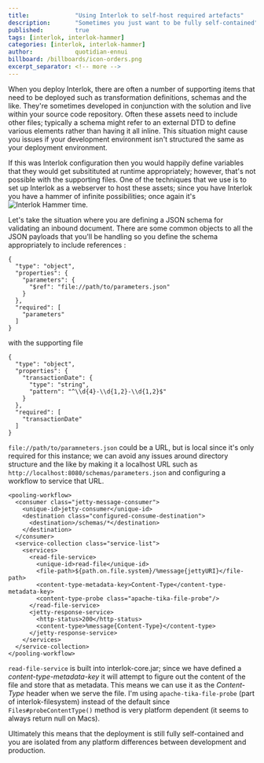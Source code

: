 ```yaml
---
title:             "Using Interlok to self-host required artefacts"
description:       "Sometimes you just want to be fully self-contained"
published:         true
tags: [interlok, interlok-hammer]
categories: [interlok, interlok-hammer]
author:            quotidian-ennui
billboard: /billboards/icon-orders.png
excerpt_separator: <!-- more -->
---
```


When you deploy Interlok, there are often a number of supporting items that need to be deployed such as transformation definitions, schemas and the like. They're sometimes developed in conjunction with the solution and live within your source code repository. Often these assets need to include other files; typically a schema might refer to an external DTD to define various elements rather than having it all inline. This situation might cause you issues if your development environment isn't structured the same as your deployment environment.

<!-- more -->

If this was Interlok configuration then you would happily define variables that they would get subsitituted at runtime appropriately; however, that's not possible with the supporting files. One of the techniques that we use is to set up Interlok as a webserver to host these assets; since you have Interlok you have a hammer of infinite possibilities; once again it's ![Interlok Hammer](https://img.shields.io/badge/certified-interlok%20hammer-red.svg) time.

Let's take the situation where you are defining a JSON schema for validating an inbound document. There are some common objects to all the JSON payloads that you'll be handling so you define the schema appropriately to include references :

```
{
  "type": "object",
  "properties": {
    "parameters": {
      "$ref": "file://path/to/parameters.json"
    }
  },
  "required": [
    "parameters"
  ]
}
```

with the supporting file

```
{
  "type": "object",
  "properties": {
    "transactionDate": {
      "type": "string",
      "pattern": "^\\d{4}-\\d{1,2}-\\d{1,2}$"
    }
  },
  "required": [
    "transactionDate"
  ]
}
```

`file://path/to/paramneters.json` could be a URL, but is local since it's only required for this instance; we can avoid any issues around directory structure and the like by making it a localhost URL such as `http://localhost:8080/schemas/parameters.json` and configuring a  workflow to service that URL.

```
<pooling-workflow>
  <consumer class="jetty-message-consumer">
    <unique-id>jetty-consumer</unique-id>
    <destination class="configured-consume-destination">
      <destination>/schemas/*</destination>
    </destination>
  </consumer>
  <service-collection class="service-list">
    <services>
      <read-file-service>
        <unique-id>read-file</unique-id>
        <file-path>${path.on.file.system}/%message{jettyURI}</file-path>
        <content-type-metadata-key>Content-Type</content-type-metadata-key>
        <content-type-probe class="apache-tika-file-probe"/>
      </read-file-service>
      <jetty-response-service>
        <http-status>200</http-status>
        <content-type>%message{Content-Type}</content-type>
      </jetty-response-service>
    </services>
  </service-collection>
</pooling-workflow>
```

`read-file-service` is built into interlok-core.jar; since we have defined a _content-type-metadata-key_ it will attempt to figure out the content of the file and store that as metadata. This means we can use it as the _Content-Type_ header when we serve the file. I'm using `apache-tika-file-probe` (part of interlok-filesystem) instead of the default since `Files#probeContentType()` method is very platform dependent (it seems to always return null on Macs).

Ultimately this means that the deployment is still fully self-contained and you are isolated from any platform differences between development and production.
